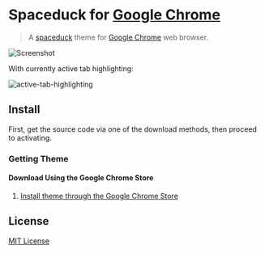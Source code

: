 # Spaceduck for [Google Chrome](https://www.google.com/chrome/)

> A [spaceduck](https://github.com/pineapplegiant/spaceduck) theme for [Google Chrome](https://www.google.com/chrome/) web browser.

![Screenshot](./screenshot.png)

With currently active tab highlighting:

![active-tab-highlighting](./screenshot.gif)

## Install

First, get the source code via one of the download methods, then proceed to activating.

### Getting Theme
#### Download Using the Google Chrome Store

1. [Install theme through the Google Chrome Store](https://chrome.google.com/webstore/detail/?????)

## License

[MIT License](./LICENSE)
